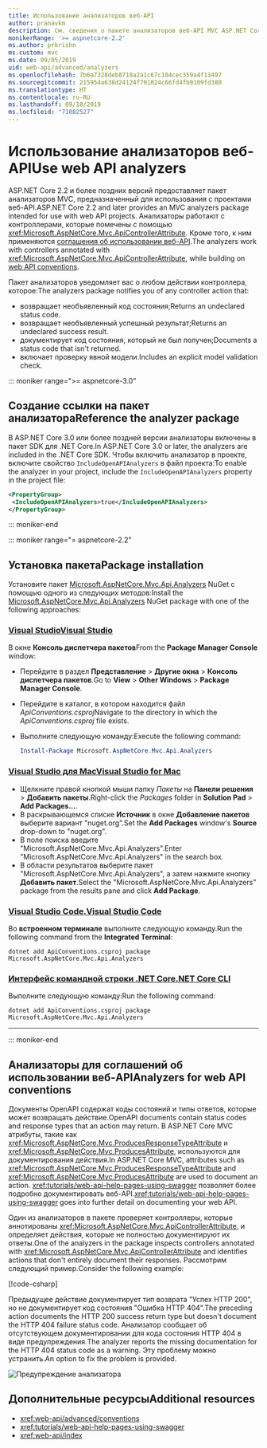 ```yaml
---
title: Использование анализаторов веб-API
author: pranavkm
description: См. сведения о пакете анализаторов веб-API MVC ASP.NET Core.
monikerRange: '>= aspnetcore-2.2'
ms.author: prkrishn
ms.custom: mvc
ms.date: 09/05/2019
uid: web-api/advanced/analyzers
ms.openlocfilehash: 7b6a7328deb8718a2a1c67c104cec359a4f13497
ms.sourcegitcommit: 215954a638d24124f791024c66fd4fb9109fd380
ms.translationtype: HT
ms.contentlocale: ru-RU
ms.lasthandoff: 09/18/2019
ms.locfileid: "71082527"
---
```

# <a name="use-web-api-analyzers"></a><span data-ttu-id="4b07a-103">Использование анализаторов веб-API</span><span class="sxs-lookup"><span data-stu-id="4b07a-103">Use web API analyzers</span></span>

<span data-ttu-id="4b07a-104">ASP.NET Core 2.2 и более поздних версий предоставляет пакет анализаторов MVC, предназначенный для использования с проектами веб-API.</span><span class="sxs-lookup"><span data-stu-id="4b07a-104">ASP.NET Core 2.2 and later provides an MVC analyzers package intended for use with web API projects.</span></span> <span data-ttu-id="4b07a-105">Анализаторы работают с контроллерами, которые помечены с помощью <xref:Microsoft.AspNetCore.Mvc.ApiControllerAttribute>. Кроме того, к ним применяются [соглашения об использовании веб-API](xref:web-api/advanced/conventions).</span><span class="sxs-lookup"><span data-stu-id="4b07a-105">The analyzers work with controllers annotated with <xref:Microsoft.AspNetCore.Mvc.ApiControllerAttribute>, while building on [web API conventions](xref:web-api/advanced/conventions).</span></span>

<span data-ttu-id="4b07a-106">Пакет анализаторов уведомляет вас о любом действии контроллера, которое:</span><span class="sxs-lookup"><span data-stu-id="4b07a-106">The analyzers package notifies you of any controller action that:</span></span>

* <span data-ttu-id="4b07a-107">возвращает необъявленный код состояния;</span><span class="sxs-lookup"><span data-stu-id="4b07a-107">Returns an undeclared status code.</span></span>
* <span data-ttu-id="4b07a-108">возвращает необъявленный успешный результат;</span><span class="sxs-lookup"><span data-stu-id="4b07a-108">Returns an undeclared success result.</span></span>
* <span data-ttu-id="4b07a-109">документирует код состояния, который не был получен;</span><span class="sxs-lookup"><span data-stu-id="4b07a-109">Documents a status code that isn't returned.</span></span>
* <span data-ttu-id="4b07a-110">включает проверку явной модели.</span><span class="sxs-lookup"><span data-stu-id="4b07a-110">Includes an explicit model validation check.</span></span>

::: moniker range=">= aspnetcore-3.0"

## <a name="reference-the-analyzer-package"></a><span data-ttu-id="4b07a-111">Создание ссылки на пакет анализатора</span><span class="sxs-lookup"><span data-stu-id="4b07a-111">Reference the analyzer package</span></span>

<span data-ttu-id="4b07a-112">В ASP.NET Core 3.0 или более поздней версии анализаторы включены в пакет SDK для .NET Core.</span><span class="sxs-lookup"><span data-stu-id="4b07a-112">In ASP.NET Core 3.0 or later, the analyzers are included in the .NET Core SDK.</span></span> <span data-ttu-id="4b07a-113">Чтобы включить анализатор в проекте, включите свойство `IncludeOpenAPIAnalyzers` в файл проекта:</span><span class="sxs-lookup"><span data-stu-id="4b07a-113">To enable the analyzer in your project, include the `IncludeOpenAPIAnalyzers` property in the project file:</span></span>

```xml
<PropertyGroup>
 <IncludeOpenAPIAnalyzers>true</IncludeOpenAPIAnalyzers>
</PropertyGroup>
```

::: moniker-end

::: moniker range="= aspnetcore-2.2"

## <a name="package-installation"></a><span data-ttu-id="4b07a-114">Установка пакета</span><span class="sxs-lookup"><span data-stu-id="4b07a-114">Package installation</span></span>

<span data-ttu-id="4b07a-115">Установите пакет [Microsoft.AspNetCore.Mvc.Api.Analyzers](https://www.nuget.org/packages/Microsoft.AspNetCore.Mvc.Api.Analyzers) NuGet с помощью одного из следующих методов:</span><span class="sxs-lookup"><span data-stu-id="4b07a-115">Install the [Microsoft.AspNetCore.Mvc.Api.Analyzers](https://www.nuget.org/packages/Microsoft.AspNetCore.Mvc.Api.Analyzers) NuGet package with one of the following approaches:</span></span>

### <a name="visual-studiotabvisual-studio"></a>[<span data-ttu-id="4b07a-116">Visual Studio</span><span class="sxs-lookup"><span data-stu-id="4b07a-116">Visual Studio</span></span>](#tab/visual-studio)

<span data-ttu-id="4b07a-117">В окне **Консоль диспетчера пакетов**</span><span class="sxs-lookup"><span data-stu-id="4b07a-117">From the **Package Manager Console** window:</span></span>
  * <span data-ttu-id="4b07a-118">Перейдите в раздел **Представление** > **Другие окна** > **Консоль диспетчера пакетов**.</span><span class="sxs-lookup"><span data-stu-id="4b07a-118">Go to **View** > **Other Windows** > **Package Manager Console**.</span></span>
  * <span data-ttu-id="4b07a-119">Перейдите в каталог, в котором находится файл *ApiConventions.csproj*</span><span class="sxs-lookup"><span data-stu-id="4b07a-119">Navigate to the directory in which the *ApiConventions.csproj* file exists.</span></span>
  * <span data-ttu-id="4b07a-120">Выполните следующую команду:</span><span class="sxs-lookup"><span data-stu-id="4b07a-120">Execute the following command:</span></span>

    ```powershell
    Install-Package Microsoft.AspNetCore.Mvc.Api.Analyzers
    ```

### <a name="visual-studio-for-mactabvisual-studio-mac"></a>[<span data-ttu-id="4b07a-121">Visual Studio для Mac</span><span class="sxs-lookup"><span data-stu-id="4b07a-121">Visual Studio for Mac</span></span>](#tab/visual-studio-mac)

* <span data-ttu-id="4b07a-122">Щелкните правой кнопкой мыши папку *Пакеты* на **Панели решения** > **Добавить пакеты**.</span><span class="sxs-lookup"><span data-stu-id="4b07a-122">Right-click the *Packages* folder in **Solution Pad** > **Add Packages...**.</span></span>
* <span data-ttu-id="4b07a-123">В раскрывающемся списке **Источник** в окне **Добавление пакетов** выберите вариант "nuget.org".</span><span class="sxs-lookup"><span data-stu-id="4b07a-123">Set the **Add Packages** window's **Source** drop-down to "nuget.org".</span></span>
* <span data-ttu-id="4b07a-124">В поле поиска введите "Microsoft.AspNetCore.Mvc.Api.Analyzers".</span><span class="sxs-lookup"><span data-stu-id="4b07a-124">Enter "Microsoft.AspNetCore.Mvc.Api.Analyzers" in the search box.</span></span>
* <span data-ttu-id="4b07a-125">В области результатов выберите пакет "Microsoft.AspNetCore.Mvc.Api.Analyzers", а затем нажмите кнопку **Добавить пакет**.</span><span class="sxs-lookup"><span data-stu-id="4b07a-125">Select the "Microsoft.AspNetCore.Mvc.Api.Analyzers" package from the results pane and click **Add Package**.</span></span>

### <a name="visual-studio-codetabvisual-studio-code"></a>[<span data-ttu-id="4b07a-126">Visual Studio Code.</span><span class="sxs-lookup"><span data-stu-id="4b07a-126">Visual Studio Code</span></span>](#tab/visual-studio-code)

<span data-ttu-id="4b07a-127">Во **встроенном терминале** выполните следующую команду.</span><span class="sxs-lookup"><span data-stu-id="4b07a-127">Run the following command from the **Integrated Terminal**:</span></span>

```dotnetcli
dotnet add ApiConventions.csproj package Microsoft.AspNetCore.Mvc.Api.Analyzers
```

### <a name="net-core-clitabnetcore-cli"></a>[<span data-ttu-id="4b07a-128">Интерфейс командной строки .NET Core</span><span class="sxs-lookup"><span data-stu-id="4b07a-128">.NET Core CLI</span></span>](#tab/netcore-cli)

<span data-ttu-id="4b07a-129">Выполните следующую команду:</span><span class="sxs-lookup"><span data-stu-id="4b07a-129">Run the following command:</span></span>

```dotnetcli
dotnet add ApiConventions.csproj package Microsoft.AspNetCore.Mvc.Api.Analyzers
```

---

::: moniker-end

## <a name="analyzers-for-web-api-conventions"></a><span data-ttu-id="4b07a-130">Анализаторы для соглашений об использовании веб-API</span><span class="sxs-lookup"><span data-stu-id="4b07a-130">Analyzers for web API conventions</span></span>

<span data-ttu-id="4b07a-131">Документы OpenAPI содержат коды состояний и типы ответов, которые может возвращать действие.</span><span class="sxs-lookup"><span data-stu-id="4b07a-131">OpenAPI documents contain status codes and response types that an action may return.</span></span> <span data-ttu-id="4b07a-132">В ASP.NET Core MVC атрибуты, такие как <xref:Microsoft.AspNetCore.Mvc.ProducesResponseTypeAttribute> и <xref:Microsoft.AspNetCore.Mvc.ProducesAttribute>, используются для документирования действия.</span><span class="sxs-lookup"><span data-stu-id="4b07a-132">In ASP.NET Core MVC, attributes such as <xref:Microsoft.AspNetCore.Mvc.ProducesResponseTypeAttribute> and <xref:Microsoft.AspNetCore.Mvc.ProducesAttribute> are used to document an action.</span></span> <span data-ttu-id="4b07a-133"><xref:tutorials/web-api-help-pages-using-swagger> позволяет более подробно документировать веб-API.</span><span class="sxs-lookup"><span data-stu-id="4b07a-133"><xref:tutorials/web-api-help-pages-using-swagger> goes into further detail on documenting your web API.</span></span>

<span data-ttu-id="4b07a-134">Один из анализаторов в пакете проверяет контроллеры, которые аннотированы <xref:Microsoft.AspNetCore.Mvc.ApiControllerAttribute>, и определяет действия, которые не полностью документируют их ответы.</span><span class="sxs-lookup"><span data-stu-id="4b07a-134">One of the analyzers in the package inspects controllers annotated with <xref:Microsoft.AspNetCore.Mvc.ApiControllerAttribute> and identifies actions that don't entirely document their responses.</span></span> <span data-ttu-id="4b07a-135">Рассмотрим следующий пример.</span><span class="sxs-lookup"><span data-stu-id="4b07a-135">Consider the following example:</span></span>

[!code-csharp[](conventions/sample/Controllers/ContactsController.cs?name=missing404docs&highlight=10)]

<span data-ttu-id="4b07a-136">Предыдущее действие документирует тип возврата "Успех HTTP 200", но не документирует код состояния "Ошибка HTTP 404".</span><span class="sxs-lookup"><span data-stu-id="4b07a-136">The preceding action documents the HTTP 200 success return type but doesn't document the HTTP 404 failure status code.</span></span> <span data-ttu-id="4b07a-137">Анализатор сообщает об отсутствующем документировании для кода состояния HTTP 404 в виде предупреждения.</span><span class="sxs-lookup"><span data-stu-id="4b07a-137">The analyzer reports the missing documentation for the HTTP 404 status code as a warning.</span></span> <span data-ttu-id="4b07a-138">Эту проблему можно устранить.</span><span class="sxs-lookup"><span data-stu-id="4b07a-138">An option to fix the problem is provided.</span></span>

![Предупреждение анализатора](conventions/_static/Analyzer.gif)

## <a name="additional-resources"></a><span data-ttu-id="4b07a-140">Дополнительные ресурсы</span><span class="sxs-lookup"><span data-stu-id="4b07a-140">Additional resources</span></span>

* <xref:web-api/advanced/conventions>
* <xref:tutorials/web-api-help-pages-using-swagger>
* <xref:web-api/index>
